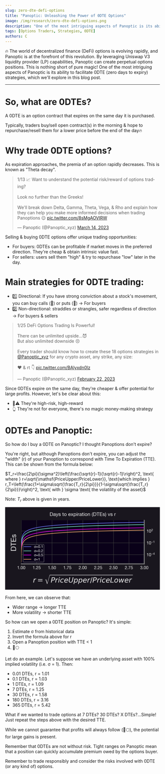 ```yaml
---
slug: zero-dte-defi-options
title: "Panoptic: Unleashing the Power of 0DTE Options"
image: /img/research/zero-dte-defi-options.png
description: "One of the most intriguing aspects of Panoptic is its ability to facilitate 0DTE (zero days to expiry) strategies, which we'll explore in this blog post."
tags: [Options Traders, Strategies, 0DTE]
authors: C
---
```


🔥 The world of decentralized finance (DeFi) options is evolving rapidly, and Panoptic is at the forefront of this revolution. By leveraging Uniswap V3 liquidity provider (LP) capabilities, Panoptic can create perpetual options positions. This is nothing short of pure magic! One of the most intriguing aspects of Panoptic is its ability to facilitate 0DTE (zero days to expiry) strategies, which we'll explore in this blog post.

<!--truncate-->

---

# So, what are 0DTEs? 

A 0DTE is an option contract that expires on the same day it is purchased.

Typically, traders buy/sell open contract(s) in the morning & hope to repurchase/resell them for a lower price before the end of the day🔥

# Why trade 0DTE options? 

As expiration approaches, the premia of an option rapidly decreases. This is known as "Theta decay".

<blockquote class="twitter-tweet" data-conversation="none"><p lang="en" dir="ltr">1/13 📈 Want to understand the potential risk/reward of options trading?<br/><br/>Look no further than the Greeks!<br/><br/>We&#39;ll break down Delta, Gamma, Theta, Vega, &amp; Rho and explain how they can help you make more informed decisions when trading Panoptions 😉 <a href="https://t.co/8sMgAOVIRW">pic.twitter.com/8sMgAOVIRW</a></p>&mdash; Panoptic (@Panoptic_xyz) <a href="https://twitter.com/Panoptic_xyz/status/1635765241157160960?ref_src=twsrc%5Etfw">March 14, 2023</a></blockquote> <script async src="https://platform.twitter.com/widgets.js" charset="utf-8"></script>

Selling & buying 0DTE options offer unique trading opportunities:
- For buyers: 0DTEs can be profitable if market moves in the preferred direction. They're cheap & obtain intrinsic value fast.
- For sellers: users sell them "high" & try to repurchase "low" later in the day.


# Main strategies for 0DTE trading: 

- 1️⃣ Directional: If you have strong conviction about a stock's movement, you can buy calls (🐂) or puts (🐻) → For buyers
- 2️⃣ Non-directional: straddles or strangles, safer regardless of direction → For buyers & sellers

<blockquote class="twitter-tweet" data-conversation="none"><p lang="en" dir="ltr">1/25 DeFi Options Trading Is Powerful!<br/><br/>There can be unlimited upside…😈<br/>But also unlimited downside 😣<br/><br/>Every trader should know how to create these 18 options strategies in <a href="https://twitter.com/Panoptic_xyz?ref_src=twsrc%5Etfw">@Panoptic_xyz</a> for any crypto asset, any strike, any size:<br/><br/>❤️ &amp; rt 👇 <a href="https://t.co/BAlyxdn0lz">pic.twitter.com/BAlyxdn0lz</a></p>&mdash; Panoptic (@Panoptic_xyz) <a href="https://twitter.com/Panoptic_xyz/status/1628530117118169088?ref_src=twsrc%5Etfw">February 22, 2023</a></blockquote> <script async src="https://platform.twitter.com/widgets.js" charset="utf-8"></script>

Since 0DTEs expire on the same day, they're cheaper & offer potential for large profits. However, let's be clear about this: 

- 📢⚠️ They're high-risk, high-reward
- 👆 They're not for everyone, there's no magic money-making strategy

# 0DTEs and Panoptic:

So how do I buy a 0DTE on Panoptic? I thought Panoptions don't expire?

You're right, but although Panoptions don't expire, you can adjust the "width" (r) of your Panoption to correspond with Time To Expiration (TTE). This can be shown from the formula below:
  
$T_r=\frac{2\pi}{\sigma^2}\left(\frac{\sqrt{r}-1}{\sqrt{r}-1}\right)^2, \text{ where } r=\sqrt{\mathsf{PriceUpper/PriceLower}}, \text{which implies } r_T=\left(\frac{1+\sigma\sqrt{\frac{T_r}{2\pi}}}{1-\sigma\sqrt{\frac{T_r}{2\pi}}}\right)^2, \text{ with } \sigma \text{ the volatility of the asset}$

Note: $T_r$ above is given in years.

![img1](./img1.png)

From here, we can observe that:
- Wider range → longer TTE
- More volatility → shorter TTE

So how can we open a 0DTE position on Panoptic? It's simple:

1. Estimate σ from historical data
2. Invert the formula above for r 
3. Open a Panoption position with TTE < 1
4. 🚀🌕

Let do an example. Let's suppose we have an underlying asset with 100% implied volatility (i.e. σ = 1). Then:
- 0.01 DTEs, r = 1.01
- 0.1 DTEs, r = 1.03
- 1 DTEs, r = 1.09
- 7 DTEs, r = 1.25
- 30 DTEs, r = 1.58
- 180 DTEs, r = 3.16
- 365 DTEs, r = 5.42

What if we wanted to trade options at 7 DTEs? 30 DTEs? X DTEs?...Simple! Just repeat the steps above with the desired TTE.

While we cannot guarantee that profits will always follow (🚀🌕), the potential for large gains is present.

Remember that 0DTEs are not without risk. Tight ranges on Panoptic mean that a position can quickly accumulate premium owed by the options buyer.

Remember to trade responsibly and consider the risks involved with 0DTE (or any kind of) options.